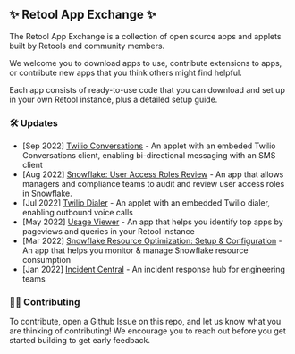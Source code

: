 ## ✨ Retool App Exchange ✨

The Retool App Exchange is a collection of open source apps and applets built by Retools and community members.

We welcome you to download apps to use, contribute extensions to apps, or contribute new apps that you think others might find helpful.

Each app consists of ready-to-use code that you can download and set up in your own Retool instance, plus a detailed setup guide.


### 🛠 Updates
* [Sep 2022] [Twilio Conversations](./applets/twilio-conversations) - An applet with an embeded Twilio Conversations client, enabling bi-directional messaging with an SMS client
* [Aug 2022] [Snowflake: User Access Roles Review](./snowflake-uar-reviews/) - An app that allows managers and compliance teams to audit and review user access roles in Snowflake. 
* [Jul 2022] [Twilio Dialer](./applets/twilio-dialer/) - An applet with an embedded Twilio dialer, enabling outbound voice calls
* [May 2022] [Usage Viewer](./usage-viewer/) - An app that helps you identify top apps by pageviews and queries in your Retool instance 
* [Mar 2022] [Snowflake Resource Optimization: Setup & Configuration](./snowflake-resource-optimization/) - An app that helps you monitor & manage Snowflake resource consumption
* [Jan 2022] [Incident Central](./incident-central/) - An incident response hub for engineering teams

### 👩‍💻 Contributing
To contribute, open a Github Issue on this repo, and let us know what you are thinking of contributing! We encourage you to reach out before you get started building to get early feedback.
